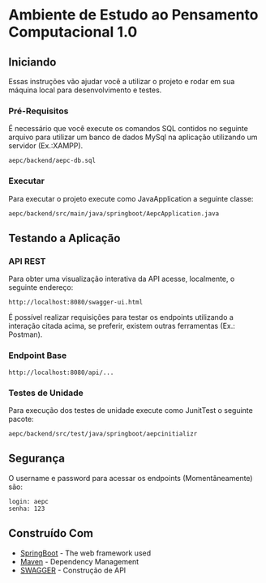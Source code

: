 # Ambiente de Estudo ao Pensamento Computacional 1.0

## Iniciando

Essas instruções vão ajudar você a utilizar o projeto e rodar em sua máquina local para desenvolvimento e testes.

### Pré-Requisitos

É necessário que você execute os comandos SQL contidos no seguinte arquivo para utilizar um banco de dados MySql na aplicação utilizando um servidor (Ex.:XAMPP).

```
aepc/backend/aepc-db.sql
```

### Executar
Para executar o projeto execute como JavaApplication a seguinte classe:

```
aepc/backend/src/main/java/springboot/AepcApplication.java
```

## Testando a Aplicação

### API REST
Para obter uma visualização interativa da API acesse, localmente, o seguinte endereço:

```
http://localhost:8080/swagger-ui.html
```

É possível realizar requisições para testar os endpoints utilizando a interação citada acima, se preferir, existem outras ferramentas (Ex.: Postman).

### Endpoint Base

```
http://localhost:8080/api/...
```

### Testes de Unidade

Para execução dos testes de unidade execute como JunitTest o seguinte pacote:

```
aepc/backend/src/test/java/springboot/aepcinitializr
```

## Segurança 

O username e password para acessar os endpoints (Momentâneamente) são:

```
login: aepc
senha: 123

```


## Construído Com

* [SpringBoot](https://spring.io/projects/spring-boot) - The web framework used
* [Maven](https://maven.apache.org/) - Dependency Management
* [SWAGGER](https://swagger.io/) - Construção de API






